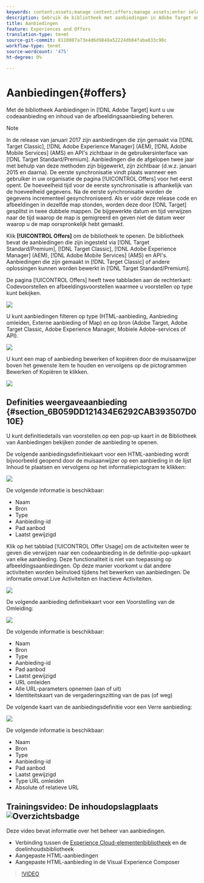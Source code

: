```yaml
---
keywords: content;assets;manage content;offers;manage assets;enter selection mode;selection mode
description: Gebruik de bibliotheek met aanbiedingen in Adobe Target om uw codeaanbieding en inhoud van de afbeeldingsaanbieding te beheren.
title: Aanbiedingen
feature: Experiences and Offers
translation-type: tm+mt
source-git-commit: 8110807a73e4d6d9848a52224db04faba033c98c
workflow-type: tm+mt
source-wordcount: '475'
ht-degree: 0%

---
```



# Aanbiedingen{#offers}

Met de bibliotheek Aanbiedingen in [!DNL Adobe Target] kunt u uw codeaanbieding en inhoud van de afbeeldingsaanbieding beheren.

>[!NOTE]
>
>In de release van januari 2017 zijn aanbiedingen die zijn gemaakt via [!DNL Target Classic], [!DNL Adobe Experience Manager] (AEM), [!DNL Adobe Mobile Services] (AMS) en API&#39;s zichtbaar in de gebruikersinterface van [!DNL Target Standard/Premium]. Aanbiedingen die de afgelopen twee jaar met behulp van deze methoden zijn bijgewerkt, zijn zichtbaar (d.w.z. januari 2015 en daarna). De eerste synchronisatie vindt plaats wanneer een gebruiker in uw organisatie de pagina [!UICONTROL Offers] voor het eerst opent. De hoeveelheid tijd voor de eerste synchronisatie is afhankelijk van de hoeveelheid gegevens. Na de eerste synchronisatie worden de gegevens incrementeel gesynchroniseerd. Als er vóór deze release code en afbeeldingen in dezelfde map stonden, worden deze door [!DNL Target] gesplitst in twee dubbele mappen. De bijgewerkte datum en tijd verwijzen naar de tijd waarop de map is gemigreerd en geven niet de datum weer waarop u de map oorspronkelijk hebt gemaakt.

Klik **[!UICONTROL Offers]** om de bibliotheek te openen. De bibliotheek bevat de aanbiedingen die zijn ingesteld via [!DNL Target Standard/Premium], [!DNL Target Classic], [!DNL Adobe Experience Manager] (AEM), [!DNL Adobe Mobile Services] (AMS) en API&#39;s. Aanbiedingen die zijn gemaakt in [!DNL Target Classic] of andere oplossingen kunnen worden bewerkt in [!DNL Target Standard/Premium].

De pagina [!UICONTROL Offers] heeft twee tabbladen aan de rechterkant: Codevoorstellen en afbeeldingsvoorstellen waarmee u voorstellen op type kunt bekijken.

![](assets/offers_page.png)

U kunt aanbiedingen filteren op type (HTML-aanbieding, Aanbieding omleiden, Externe aanbieding of Map) en op bron (Adobe Target, Adobe Target Classic, Adobe Experience Manager, Mobiele Adobe-services of API).

![](assets/offers_filter.png)

U kunt een map of aanbieding bewerken of kopiëren door de muisaanwijzer boven het gewenste item te houden en vervolgens op de pictogrammen Bewerken of Kopiëren te klikken.

![](assets/offer-picker-large.png)

## Definities weergaveaanbieding {#section_6B059DD121434E6292CAB393507D010E}

U kunt definitiedetails van voorstellen op een pop-up kaart in de Bibliotheek van Aanbiedingen bekijken zonder de aanbieding te openen.

De volgende aanbiedingsdefinitiekaart voor een HTML-aanbieding wordt bijvoorbeeld geopend door de muisaanwijzer op een aanbieding in de lijst Inhoud te plaatsen en vervolgens op het informatiepictogram te klikken:

![](assets/offer-card-html.png)

De volgende informatie is beschikbaar:

* Naam
* Bron
* Type
* Aanbieding-id
* Pad aanbod
* Laatst gewijzigd

Klik op het tabblad [!UICONTROL Offer Usage] om de activiteiten weer te geven die verwijzen naar een codeaanbieding in de definitie-pop-upkaart van elke aanbieding. Deze functionaliteit is niet van toepassing op afbeeldingsaanbiedingen. Op deze manier voorkomt u dat andere activiteiten worden beïnvloed tijdens het bewerken van aanbiedingen. De informatie omvat Live Activiteiten en Inactieve Activiteiten.

![](assets/offer-card-usage.png)

De volgende aanbieding definitiekaart voor een Voorstelling van de Omleiding:

![](assets/offer-card-redirect.png)

De volgende informatie is beschikbaar:

* Naam
* Bron
* Type
* Aanbieding-id
* Pad aanbod
* Laatst gewijzigd
* URL omleiden
* Alle URL-parameters opnemen (aan of uit)
* Identiteitskaart van de vergaderingszitting van de pas (of weg)

De volgende kaart van de aanbiedingsdefinitie voor een Verre aanbieding:

![](assets/offer-card-remote.png)

De volgende informatie is beschikbaar:

* Naam
* Bron
* Type
* Aanbieding-id
* Pad aanbod
* Laatst gewijzigd
* Type URL omleiden
* Absolute of relatieve URL

## Trainingsvideo: De inhoudopslagplaats ![Overzichtsbadge](/help/assets/overview.png)

Deze video bevat informatie over het beheer van aanbiedingen.

* Verbinding tussen de [Experience Cloud-elementenbibliotheek](https://experienceleague.adobe.com/docs/core-services/interface/assets/creative-cloud.html) en de doelinhoudsbibliotheek
* Aangepaste HTML-aanbiedingen
* Aangepaste HTML-aanbieding in de Visual Experience Composer

>[!VIDEO](https://video.tv.adobe.com/v/17387)